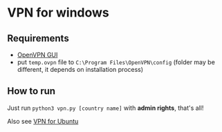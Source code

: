 # VPN for windows

## Requirements
- [OpenVPN GUI](https://openvpn.net/index.php/open-source/downloads.html)
- put `temp.ovpn` file to `C:\Program Files\OpenVPN\config` (folder may be different, it depends on installation process)

## How to run
Just run `python3 vpn.py [country name]` with **admin rights**, that's all!

Also see [VPN for Ubuntu](https://github.com/kusdavletov/vpn-for-ubuntu)
